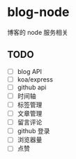 # blog-node

博客的 node 服务相关

## TODO

- [ ] blog API
- [ ] koa/express
- [ ] github api
- [ ] 时间轴
- [ ] 标签管理
- [ ] 文章管理
- [ ] 留言评论
- [ ] github 登录
- [ ] 浏览器量
- [ ] 点赞
